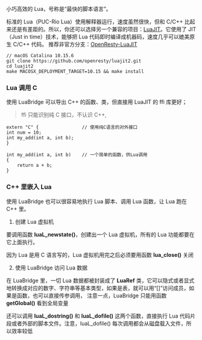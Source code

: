 小巧高效的 Lua，号称是“最快的脚本语言”。

标准的 Lua（PUC-Rio Lua）使用解释器运行，速度虽然很快，但和 C/C++ 比起来还是有差距的。所以，你还可以选择另一个兼容的项目：[LuaJIT](https://luajit.org/)。它使用了 JIT（Just in time）技术，能够把 Lua 代码即时编译成机器码，速度几乎可以媲美原生 C/C++ 代码。
推荐非官方分支：[OpenResty-LuaJIT](https://github.com/openresty/luajit2)

```
// macOS Catalina 10.15.6
git clone https://github.com/openresty/luajit2.git
cd luajit2
make MACOSX_DEPLOYMENT_TARGET=10.15 && make install
```

### Lua 调用 C

使用 LuaBridge 可以导出 C++ 的函数、类，但直接用 LuaJIT 的 ffi 库更好；

> ffi 只能识别纯 C 接口，不认识 C++,
```
extern "C" {                // 使用纯C语言的对外接口
int num = 10; 
int my_add(int a, int b); 
}

int my_add(int a, int b)    // 一个简单的函数，供Lua调用
{
    return a + b;
}
```

### C++ 里嵌入 Lua
使用 LuaBridge 也可以很容易地执行 Lua 脚本、调用 Lua 函数，让 Lua 跑在 C++ 里。

1. 创建 Lua 虚拟机

要调用函数 **luaL_newstate()**，创建出一个 Lua 虚拟机，所有的 Lua 功能都要在它上面执行。

因为 Lua 是用 C 语言写的，Lua 虚拟机用完之后必须要用函数 **lua_close()** 关闭

2. 使用 LuaBridge 访问 Lua 数据

在 LuaBridge 里，一切 Lua 数据都被封装成了 **LuaRef** 类，它可以隐式或者显式地转换成对应的数字、字符串等基本类型，如果是表，就可以用“[]”访问成员，如果是函数，也可以直接传参调用，
注意一点，LuaBridge 只能用函数 **getGlobal()** 看到全局变量

还可以调用 **luaL_dostring()** 和 **luaL_dofile()** 这两个函数，直接执行 Lua 代码片段或者外部的脚本文件。注意，luaL_dofile() 每次调用都会从磁盘载入文件，所以效率较低

